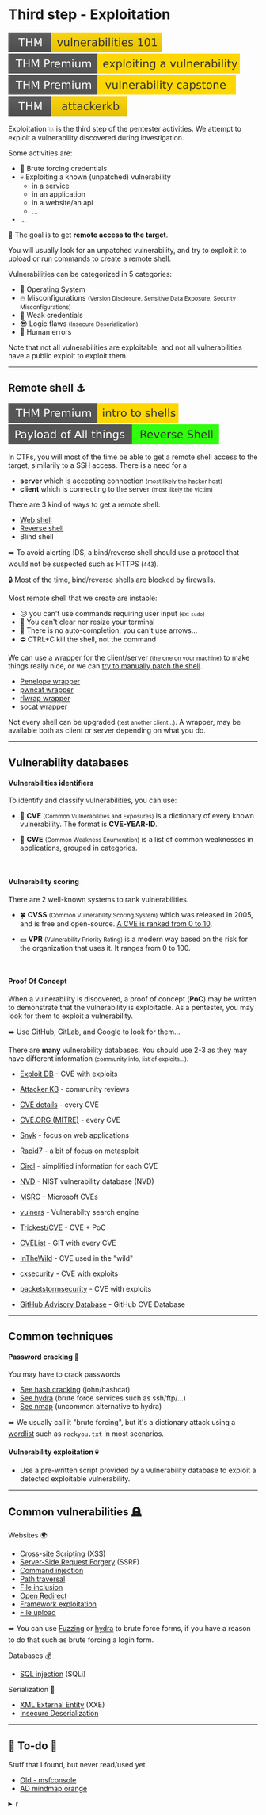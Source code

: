 # Third step - Exploitation

[![vulnerabilities101](../../_badges/thm/vulnerabilities101.svg)](https://tryhackme.com/room/vulnerabilities101)
[![exploitingavulnerabilityv2](../../_badges/thmp/exploitingavulnerabilityv2.svg)](https://tryhackme.com/room/exploitingavulnerabilityv2)
[![vulnerabilitycapstone](../../_badges/thmp/vulnerabilitycapstone.svg)](https://tryhackme.com/room/vulnerabilitycapstone)
[![attackerkb](../../_badges/thm/attackerkb.svg)](https://tryhackme.com/room/attackerkb)

<div class="row row-cols-md-2"><div>

Exploitation 💥 is the third step of the pentester activities. We attempt to exploit a vulnerability discovered during investigation.

Some activities are:

* 🔑 Brute forcing credentials
* 💀 Exploiting a known (unpatched) vulnerability
  * in a service
  * in an application
  * in a website/an api
  * ...
* ...

📌 The goal is to get **remote access to the target**.
</div><div>

You will usually look for an unpatched vulnerability, and try to exploit it to upload or run commands to create a remote shell.

Vulnerabilities can be categorized in 5 categories:

* 🪸 Operating System
* 🔥 Misconfigurations <small>(Version Disclosure, Sensitive Data Exposure, Security Misconfigurations)</small>
* 🔏 Weak credentials
* 😎 Logic flaws <small>(Insecure Deserialization)</small>
* 🧑 Human errors

Note that not all vulnerabilities are exploitable, and not all vulnerabilities have a public exploit to exploit them.
</div></div>

<hr class="sep-both">

## Remote shell ⚓

[![introtoshells](../../_badges/thmp/introtoshells.svg)](https://tryhackme.com/room/introtoshells)
[![Reverse Shell](../../_badges/poat/reverse_shell.svg)](https://github.com/swisskyrepo/PayloadsAllTheThings/blob/master/Methodology%20and%20Resources/Reverse%20Shell%20Cheatsheet.md)

<div class="row row-cols-md-2"><div>

In CTFs, you will most of the time be able to get a remote shell access to the target, similarily to a SSH access. There is a need for a 

* **server** which is accepting connection <small>(most likely the hacker host)</small> 
* **client** which is connecting to the server <small>(most likely the victim)</small>

There are 3 kind of ways to get a remote shell:

* [Web shell](shell/web_shell.md)
* [Reverse shell](shell/reverse_shell.md)
* Blind shell

➡️ To avoid alerting IDS, a bind/reverse shell should use a protocol that would not be suspected such as HTTPS (`443`). 

🔒 Most of the time, bind/reverse shells are blocked by firewalls.
</div><div>

Most remote shell that we create are instable:

* 😥 you can't use commands requiring user input <small>(ex: `sudo`)</small>
* 🍃 You can't clear nor resize your terminal
* 🦥 There is no auto-completion, you can't use arrows...
* ⛔ CTRL+C kill the shell, not the command

We can use a wrapper for the client/server <small>(the one on your machine)</small> to make things really nice, or we can [try to manually patch the shell](shell/manual.md).

* [Penelope wrapper](shell/penelope.md)
* [pwncat wrapper](shell/pwncat.md)
* [rlwrap wrapper](shell/rlwrap.md)
* [socat wrapper](shell/socat.md)

Not every shell can be upgraded <small>(test another client...)</small>. A wrapper, may be available both as client or server depending on what you do.
</div></div>

<hr class="sep-both">

## Vulnerability databases

<div class="row row-cols-md-2 mt-4"><div>

#### Vulnerabilities identifiers

To identify and classify vulnerabilities, you can use:

* 📌 **CVE** <small>(Common Vulnerabilities and Exposures)</small> is a dictionary of every known vulnerability. The format is **CVE-YEAR-ID**.

* 📝 **CWE** <small>(Common Weakness Enumeration)</small> is a list of common weaknesses in applications, grouped in categories.

<br>

#### Vulnerability scoring

There are 2 well-known systems to rank vulnerabilities.

* 🍀 **CVSS** <small>(Common Vulnerability Scoring System)</small> which was released in 2005, and is free and open-source. [A CVE is ranked from 0 to 10](https://nvd.nist.gov/vuln-metrics/cvss/v3-calculator).

* 💵 **VPR** <small>(Vulnerability Priority Rating)</small> is a modern way based on the risk for the organization that uses it. It ranges from 0 to 100.

<br>

#### Proof Of Concept

When a vulnerability is discovered, a proof of concept (**PoC**) may be written to demonstrate that the vulnerability is exploitable. As a pentester, you may look for them to exploit a vulnerability.

➡️ Use GitHub, GitLab, and Google to look for them...
</div><div>

There are **many** vulnerability databases. You should use 2-3 as they may have different information <small>(community info, list of exploits...)</small>.

* [Exploit DB](db/exploit_db.md) - CVE with exploits

* [Attacker KB](db/attacker_kb.md) - community reviews

* [CVE details](db/cve_details.md) - every CVE

* [CVE.ORG (MITRE)](db/cve_org.md) - every CVE

* [Snyk](db/snyk.md) - focus on web applications

* [Rapid7](db/rapid7.md) - a bit of focus on metasploit

* [Circl](db/circl.md) - simplified information for each CVE

* [NVD](db/nvd.md) - NIST vulnerability database (NVD)

* [MSRC](db/msrc.md) - Microsoft CVEs

* [vulners](db/vulners.md) - Vulnerabilty search engine

* [Trickest/CVE](db/trickest_cve.md) - CVE + PoC

* [CVEList](db/cvelist.md) - GIT with every CVE

* [InTheWild](db/inthewild.md) - CVE used in the "wild"

* [cxsecurity](https://cxsecurity.com/) - CVE with exploits

* [packetstormsecurity](https://packetstormsecurity.com/files/tags/exploit/) - CVE with exploits

* [GitHub Advisory Database](https://github.com/advisories) - GitHub CVE Database

</div></div>

<hr class="sep-both">

## Common techniques

<div class="row row-cols-md-2"><div>

#### Password cracking 🔑

You may have to crack passwords

* [See hash cracking](/cybersecurity/cryptography/algorithms/hashing/index.md#hash-cracking) (john/hashcat)
* [See hydra](tools/hydra.md) (brute force services such as ssh/ftp/...)
* [See nmap](../s2.discovery/tools/nmap.md#brute-force-scripts) (uncommon alternative to hydra)

➡️ We usually call it "brute forcing", but it's a dictionary attack using a [wordlist](/cybersecurity/red-team/_knowledge/index.md#wordlists-) such as `rockyou.txt` in most scenarios.
</div><div>

#### Vulnerability exploitation 💀

* Use a pre-written script provided by a vulnerability database to exploit a detected exploitable vulnerability.
</div></div>

<hr class="sep-both">

## Common vulnerabilities 🪦

<div class="row row-cols-md-2 mt-4"><div>

Websites 🌍

* [Cross-site Scripting](vulns/web/xss.md) (XSS)
* [Server-Side Request Forgery](vulns/web/ssrf.md) (SSRF)
* [Command injection](vulns/injection/command.md)
* [Path traversal](vulns/web/traversal.md)
* [File inclusion](vulns/web/inclusion.md)
* [Open Redirect](vulns/web/open_redirect.md)
* [Framework exploitation](techniques/framework.md)
* [File upload](vulns/web/file_upload.md)

➡️ You can use [Fuzzing](../s2.discovery/techniques/fuzzing.md) or [hydra](tools/hydra.md) to brute force forms, if you have a reason to do that such as brute forcing a login form.

Databases 💰

* [SQL injection](vulns/injection/sql.md) (SQLi)
</div><div>

Serialization 🧪

* [XML External Entity](vulns/serialization/xxe.md) (XXE)
* [Insecure Deserialization](vulns/serialization/insecure.md)
</div></div>

<hr class="sep-both">

## 👻 To-do 👻

Stuff that I found, but never read/used yet.

<div class="row row-cols-md-2"><div>

* [Old - msfconsole](/_kmp/_cybersecurity/exploitation/general/metasploit/msfconsole.md)
* [AD mindmap orange](https://orange-cyberdefense.github.io/ocd-mindmaps/)
</div><div>

<details class="details-n">
<summary>r</summary>

<div class="row row-cols-md-2"><div>

Applications

* Memory leaks
* Buffer Overflow
* Malicious iFrames
* File Upload (see the network request when uploading)
* Remote Command Execution
* Remote Code Execution

Databases

* SQL truncation
* [MySQL user-defined functions](https://redteamnation.com/mysql-user-defined-functions/)

```
=> file permission (root)
UNION ALL SELECT LOAD_FILE('/etc/passwd')--
UNION SELECT "<? system($_REQUEST['cmd']); ?>" INTO OUTFILE
```

Configuration

* Too much details in errors
* [Session_fixation](https://en.wikipedia.org/wiki/Session_fixation)
* Encryption (BREACH/CRIME attacks)
* rootkit, bootkit

Insecure deserialization

* DoS with a recursive regular expression to parse
</div><div>

Sensitive files exposed

* KeePass KbDx

Other injections

* Server-Side Template Injection
* Fault injection
* [Email_injection](https://en.wikipedia.org/wiki/Email_injection)
* [HTTP_header_injection](https://en.wikipedia.org/wiki/HTTP_header_injection)
* XXE (API SOAP (DTD), disable it)

Authentication

* Weak or default credentials
* Password reuse
* Vulnerable to brute force
* Vulnerable reset password
* Authentication token in the URL
* Vulnerable security questions (unencrypted, easy to guess)
* Pass-The-Hash Attack
</div></div>

<div class="row row-cols-md-2"><div>

**Identification and Authentication Failure** 🔑

* The website does not prevent brute force
* The website allows users to use weak passwords
* The website does not encrypt passwords

<br>

**Broken Access Control** 📭 <small>(users can access files/URLs they shouldn't)</small>

* The principle of the least privilege is not applied correctly
* Someone can use someone else token/ID to do...
* A user can access "logged-only" pages without logging in
</div><div>

**Injections** 🪤

* There is insufficient or no validation at all
* There is insufficient or no sanitization at all

<p>&nbsp;</p>

**Cryptographic Failures** 🔓

* The server is using clear text
* The server allows/uses HTTP instead of HTTPS
* The server uses a weak cryptographic algorithm
</div></div>
</details>
</div></div>